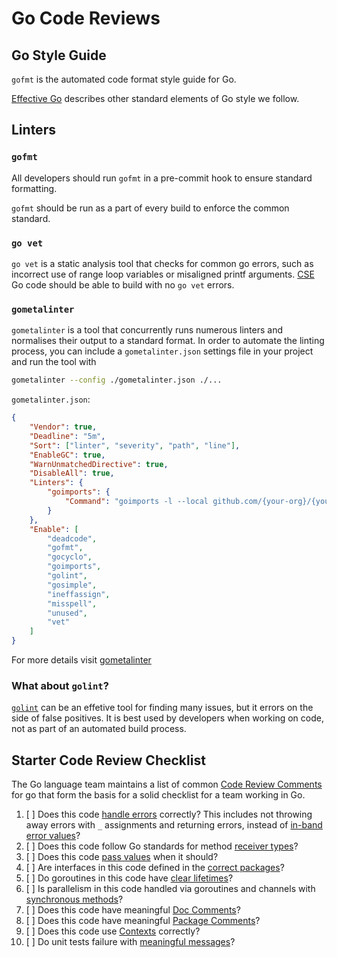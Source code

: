 # Go Code Reviews

## Go Style Guide

```gofmt``` is the automated code format style guide for Go.

[Effective Go](https://golang.org/doc/effective_go.html) describes other standard elements of Go style we follow.

## Linters

### ```gofmt```

All developers should run ```gofmt``` in a pre-commit hook to ensure standard formatting.

```gofmt``` should be run as a part of every build to enforce the common standard.

### ```go vet```

```go vet``` is a static analysis tool that checks for common go errors, such as incorrect use of range loop variables or misaligned printf arguments. [CSE](../CSE.md) Go code should be able to build with no ```go vet``` errors.

### ```gometalinter```

```gometalinter``` is a tool that concurrently runs numerous linters and normalises their output to a standard format.
In order to automate the linting process, you can include a `gometalinter.json` settings file in your project and run the tool with
```sh 
gometalinter --config ./gometalinter.json ./...
```

`gometalinter.json`:
```json
{
    "Vendor": true,
    "Deadline": "5m",
    "Sort": ["linter", "severity", "path", "line"],
    "EnableGC": true,
    "WarnUnmatchedDirective": true,
    "DisableAll": true,
    "Linters": {
        "goimports": {
            "Command": "goimports -l --local github.com/{your-org}/{your-repo}"
        }
    },
    "Enable": [
        "deadcode",
        "gofmt",
        "gocyclo",
        "goimports",
        "golint",
        "gosimple",
        "ineffassign",
        "misspell",
        "unused",
        "vet"
    ]
}
```
For more details visit [gometalinter](https://github.com/alecthomas/gometalinter)

### What about ```golint```?

[```golint```](https://github.com/golang/lint) can be an effetive tool for finding many issues, but it errors on the side of false positives. It is best used by developers when working on code, not as part of an automated build process.

## Starter Code Review Checklist

The Go language team maintains a list of common [Code Review Comments](https://github.com/golang/go/wiki/CodeReviewComments) for go that form the basis for a solid checklist for a team working in Go.

1. [ ] Does this code [handle errors](https://golang.org/doc/effective_go.html#errors) correctly? This includes not throwing away errors with ```_``` assignments and returning errors, instead of [in-band error values](https://github.com/golang/go/wiki/CodeReviewComments#in-band-errors)?
1. [ ] Does this code follow Go standards for method [receiver types](https://github.com/golang/go/wiki/CodeReviewComments#receiver-type)?
1. [ ] Does this code [pass values](https://github.com/golang/go/wiki/CodeReviewComments#pass-values) when it should?
1. [ ] Are interfaces in this code defined in the [correct packages](https://github.com/golang/go/wiki/CodeReviewComments#interfaces)?
1. [ ] Do goroutines in this code have [clear lifetimes](https://github.com/golang/go/wiki/CodeReviewComments#goroutine-lifetimes)?
1. [ ] Is parallelism in this code handled via goroutines and channels with [synchronous methods](https://github.com/golang/go/wiki/CodeReviewComments#synchronous-functions)?
1. [ ] Does this code have meaningful [Doc Comments](https://github.com/golang/go/wiki/CodeReviewComments#doc-comments)?
1. [ ] Does this code have meaningful [Package Comments](https://github.com/golang/go/wiki/CodeReviewComments#package-comments)?
1. [ ] Does this code use [Contexts](https://github.com/golang/go/wiki/CodeReviewComments#contexts) correctly?
1. [ ] Do unit tests failure with [meaningful messages](https://github.com/golang/go/wiki/CodeReviewComments#useful-test-failures)?
